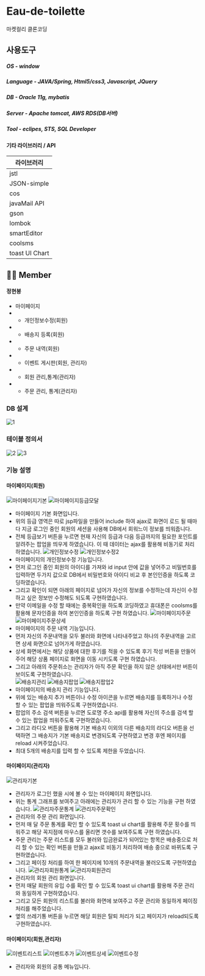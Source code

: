 # Eau-de-toilette
마켓컬리 클론코딩

##  사용도구
##### OS - window
##### Language - JAVA/Spring, Html5/css3, Javascript, JQuery
##### DB - Oracle 11g, mybatis
##### Server - Apache tomcat, AWS RDS(DB서버)
##### Tool - eclipes, STS, SQL Developer


#### 기타 라이브러리 / API

| 라이브러리                    |
| ------------------------------|
| jstl                          |
| JSON-simple                   |
| cos                           |
| javaMail API                  |
| gson                          | 
| lombok                        | 
| smartEditor                   | 
| coolsms                       | 
| toast UI Chart                | 



## 👩‍💻 Member 

#### 정현봉
- 마이페이지
- - 개인정보수정(회원) 
- - 배송지 등록(회원)
- - 주문 내역(회원)
- - 이벤트 게시판(회원, 관리자)
- - 회원 관리,통계(관리자)
- - 주문 관리, 통계(관리자)

### DB 설계
![1](https://user-images.githubusercontent.com/59170160/111323357-24374c00-86ad-11eb-8ee2-8f6becdbbe08.png)

### 테이블 정의서
![2](https://user-images.githubusercontent.com/59170160/111323363-25687900-86ad-11eb-8433-3e1c6fca17f5.png)
![3](https://user-images.githubusercontent.com/59170160/111323699-77110380-86ad-11eb-9004-3a10a5d07042.png)

### 기능 설명
#### 마이페이지(회원)
![마이페이지기본](https://user-images.githubusercontent.com/59170160/111327024-60b87700-86b0-11eb-8a99-122e3a96d99d.png)
![마이페이지등급모달](https://user-images.githubusercontent.com/59170160/111327028-61510d80-86b0-11eb-8830-0a5eac06d9dd.png)
- 마이페이지 기본 화면입니다.
- 위의 등급 영역은 따로 jsp파일을 만들어 include 하여 ajax로 화면이 로드 될 때마다 지금 로그인 중인 회원의 세션을 사용해 DB에서 회워느이 정보를 띄워줍니다.
- 전체 등급보기 버튼을 누르면 현재 자신의 등급과 다음 등급까지의 필요한 포인트를 알려주는 팝업을 띄우게 하였습니다. 이 때 데이터는 ajax를 활용해 비동기로 처리하였습니다.
![개인정보수정](https://user-images.githubusercontent.com/59170160/111327008-5dbd8680-86b0-11eb-905b-057b833b7b1e.png)
![개인정보수정2](https://user-images.githubusercontent.com/59170160/111327011-5e561d00-86b0-11eb-8912-e6e0ddd7ca80.png)
- 마이페이지의 개인정보수정 기능입니다.
- 먼저 로그인 중인 회원의 아이디를 가져와 id input 안에 값을 넣어주고 비밀번호를 입력하면 두가지 값으로 DB에서 비밀번호와 아이디 비교 후 본인인증을 하도록 코딩하였습니다.
- 그리고 확인이 되면 아래의 페이지로 넘어가 자신의 정보를 수정하는데 자신이 수정하고 싶은 정보만 수정해도 되도록 구현하였습니다.
- 만약 이메일을 수정 할 때에는 중복확인을 하도록 코딩하였고 휴대폰은 coolsms를 활용해 문자인증을 하여 본인인증을 하도록 구현 하였습니다.
![마이페이지주문](https://user-images.githubusercontent.com/59170160/111327032-61510d80-86b0-11eb-94fe-8be1abf11237.png)
![마이페이지주문상세](https://user-images.githubusercontent.com/59170160/111327035-61e9a400-86b0-11eb-8b18-950ee0ba737a.png)
- 마이페이지의 주문 내역 기능입니다.
- 먼저 자신의 주문내역을 모두 불러와 화면에 나타내주었고 하나의 주문내역을 고르면 상세 화면으로 넘어가게 하였습니다.
- 상세 화면에서는 해당 상품에 대한 후기를 적을 수 있도록 후기 작성 버튼을 만들어 주어 해당 상품 페이지로 화면을 이동 시키도록 구현 하였습니다.
- 그리고 아래의 주문취소는 관리자가 아직 주문 확인을 하지 않은 상태에서만 버튼이 보이도록 구현하였습니다.  
![배송지관리](https://user-images.githubusercontent.com/59170160/111327038-61e9a400-86b0-11eb-81c6-3e24ed885a3f.png)
![배송지팝업](https://user-images.githubusercontent.com/59170160/111327043-62823a80-86b0-11eb-946a-174c64223d8c.png)
![배송지팝업2](https://user-images.githubusercontent.com/59170160/111327045-631ad100-86b0-11eb-985d-c4a5fe909149.png)
- 마이페이지의 배송지 관리 기능입니다.
- 위에 있는 배송지 추가 버튼이나 수정 아이콘을 누르면 배송지를 등록하거나 수정 할 수 있는 팝업을 띄워주도록 구현하였습니다.
- 팝업의 주소 검색 버튼을 누르면 도로명 주소 api를 활용해 자신의 주소를 검색 할 수 있는 팝업을 띄워주도록 구현하였습니다.
- 그리고 라디오 버튼을 활용해 기본 배송지 이외의 다른 배송지의 라디오 버튼을 선택하면 그 배송지가 기본 배송지로 변경되도록 구현하였고 변경 후엔 페이지를 reload 시켜주었습니다.
- 최대 5개의 배송지를 입력 할 수 있도록 제한을 두었습니다.
#### 마이페이지(관리자)
![관리자기본](https://user-images.githubusercontent.com/59170160/111327015-5eeeb380-86b0-11eb-926e-4576ec3e5854.png)
- 관리자가 로그인 했을 시에 볼 수 있는 마이페이지 화면입니다.
- 위는 통계 그래프를 보여주고 아래에는 관리자가 관리 할 수 있는 기능을 구현 하였습니다.
![관리자주문통계](https://user-images.githubusercontent.com/59170160/111327016-5eeeb380-86b0-11eb-8e66-6a6458b7d7e8.png)
![관리자주문확인](https://user-images.githubusercontent.com/59170160/111327017-5f874a00-86b0-11eb-943c-9a1259185210.png)
- 관리자의 주문 관리 화면입니다.
- 먼저 매 달 주문 통계를 확인 할 수 있도록 toast ui chart를 활용해 주문 횟수를 띄워주고 해당 꼭지점에 마우스를 올리면 갯수를 보여주도록 구현 하였습니다.
- 주문 관리는 주문 리스트를 모두 불러와 입금완료가 되어있는 항목은 배송중으로 처리 할 수 있는 확인 버튼을 만들고 ajax로 비동기 처리하여 배송 중으로 바뀌도록 구현하였습니다.
- 그리고 페이징 처리를 하여 한 페이지에 10개의 주문내역을 불러오도록 구현하였습니다.
![관리자회원통계](https://user-images.githubusercontent.com/59170160/111327021-601fe080-86b0-11eb-876d-9108b283dc23.png)
![관리자회원관리](https://user-images.githubusercontent.com/59170160/111327019-601fe080-86b0-11eb-95e3-00c6d2142787.png)
- 관리자의 회원 관리 화면입니다.
- 먼저 매달 회원의 유입 수를 확인 할 수 있도록 toast ui chart를 활용해 주문 관리와 동일하게 구현하였습니다.
- 그리고 모든 회원의 리스트를 불러와 화면에 보여주고 주문 관리와 동일하게 페이징 처리를 해주었습니다.
- 옆의 쓰레기통 버튼을 누르면 해당 회원은 탈퇴 처리가 되고 페이지가 reload되도록 구현하였습니다.
#### 마이페이지(회원,관리자)
![이벤트리스트](https://user-images.githubusercontent.com/59170160/111327047-631ad100-86b0-11eb-91c3-afa5b74e1ebb.png)
![이벤트추가](https://user-images.githubusercontent.com/59170160/111327053-644bfe00-86b0-11eb-90d4-367db7b6dce9.png)
![이벤트상세](https://user-images.githubusercontent.com/59170160/111327050-63b36780-86b0-11eb-85d1-49fddcfa06ed.png)
![이벤트수정](https://user-images.githubusercontent.com/59170160/111327051-644bfe00-86b0-11eb-91be-e1798a86048b.png)
- 관리자와 회원의 공통 메뉴입니다.


